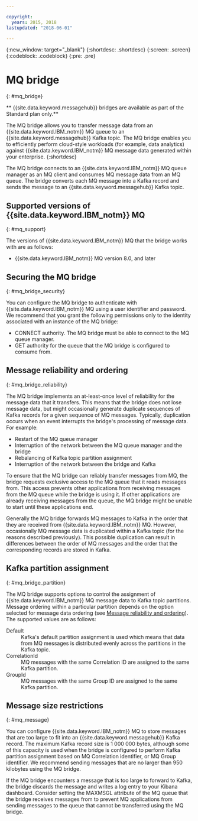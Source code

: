 ```yaml
---

copyright:
  years: 2015, 2018
lastupdated: "2018-06-01"

---
```


{:new_window: target="_blank"}
{:shortdesc: .shortdesc}
{:screen: .screen}
{:codeblock: .codeblock}
{:pre: .pre}

# MQ bridge
{: #mq_bridge}

** {{site.data.keyword.messagehub}} bridges are available as part of the Standard plan only.**
<br/>

The MQ bridge allows you to transfer message data from an {{site.data.keyword.IBM_notm}}
 MQ queue to an {{site.data.keyword.messagehub}} Kafka topic. The MQ bridge enables you to efficiently perform cloud-style workloads (for example, data analytics) against {{site.data.keyword.IBM_notm}} MQ message data generated within your enterprise.
 {:shortdesc}

The MQ bridge connects to an {{site.data.keyword.IBM_notm}} MQ queue manager as an MQ client and consumes MQ message data from an MQ queue. The bridge converts each MQ message into a Kafka record and sends the message to an {{site.data.keyword.messagehub}} Kafka topic.

## Supported versions of {{site.data.keyword.IBM_notm}} MQ
{: #mq_support}

The versions of {{site.data.keyword.IBM_notm}} MQ that the bridge works with are as follows:

* {{site.data.keyword.IBM_notm}} MQ version 8.0, and later

## Securing the MQ bridge
{: #mq_bridge_security}

You can configure the MQ bridge to authenticate with {{site.data.keyword.IBM_notm}} MQ using a user identifier and password. We recommend that you grant the following permissions only to the identity associated with an instance of the MQ bridge:

* CONNECT authority. The MQ bridge must be able to connect to the MQ queue manager.
* GET authority for the queue that the MQ bridge is configured to consume from.

## Message reliability and ordering
{: #mq_bridge_reliability}

The MQ bridge implements an at-least-once level of reliability for the message data that it
transfers. This means that the bridge does not lose message data, but might occasionally generate
duplicate sequences of Kafka records for a given sequence of MQ messages. Typically, duplication
occurs when an event interrupts the bridge's processing of message data. For example:

* Restart of the MQ queue manager
* Interruption of the network between the MQ queue manager and the bridge
* Rebalancing of Kafka topic partition assignment
* Interruption of the network between the bridge and Kafka

To ensure that the MQ bridge can reliably transfer messages from MQ, the bridge requests
exclusive access to the MQ queue that it reads messages from. This access prevents other
applications from receiving messages from the MQ queue while the bridge is using it. If other
applications are already receiving messages from the queue, the MQ bridge might be unable to start
until these applications end.

Generally the MQ bridge forwards MQ messages to Kafka in the order that they are received from {{site.data.keyword.IBM_notm}} MQ. However, occasionally MQ message data is duplicated within a Kafka topic (for the reasons described previously). This possible duplication can result in differences between the order of MQ messages and the order that the corresponding records are stored in Kafka.

## Kafka partition assignment
{: #mq_bridge_partition}

The MQ bridge supports options to control the assignment of {{site.data.keyword.IBM_notm}} MQ message data to Kafka topic partitions. Message ordering within a particular partition depends on the option selected for message data ordering (see [Message reliability and ordering](#mq_bridge_reliability)). The supported values are as follows:
<dl><dt>Default</dt>
<dd>Kafka's default partition assignment is used which means that data from MQ messages is
distributed evenly across the partitions in the Kafka topic.</dd>
<dt>CorrelationId</dt>
<dd>MQ messages with the same Correlation ID are assigned to the same Kafka partition.</dd>
<dt>GroupId</dt>
<dd>MQ messages with the same Group ID are assigned to the same Kafka partition.
</dd>
</dl>

## Message size restrictions
{: #mq_message}

You can configure {{site.data.keyword.IBM_notm}} MQ to store messages that are too large to fit into an {{site.data.keyword.messagehub}} Kafka record. The maximum Kafka record size
is 1 000 000 bytes, although some of this capacity is used when the bridge is configured to perform
Kafka partition assignment based on MQ Correlation identifier, or MQ Group identifier. We recommend
sending messages that are no larger than 950 kilobytes using the MQ bridge.

If the MQ bridge encounters a message that is too large to forward to Kafka, the bridge discards
the message and writes a log entry to your Kibana dashboard. Consider setting the MAXMSGL attribute
of the MQ queue that the bridge receives messages from to prevent MQ applications from sending
messages to the queue that cannot be transferred using the MQ bridge.
